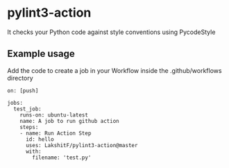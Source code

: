 # pylint3-action
 It checks your Python code against style conventions using PycodeStyle

## Example usage
Add the code to create a job in your Workflow inside the .github/workflows directory

```
on: [push]

jobs:
  test_job:
    runs-on: ubuntu-latest
    name: A job to run github action
    steps:
    - name: Run Action Step
      id: hello
      uses: LakshitF/pylint3-action@master
      with:
        filename: 'test.py'


```

